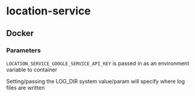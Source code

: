 # location-service

## Docker
### Parameters

`LOCATION_SERVICE_GOOGLE_SERVICE_API_KEY` is passed in as an environment variable to container

Setting/passing the LOG_DIR system value/param will specify where log files are written
